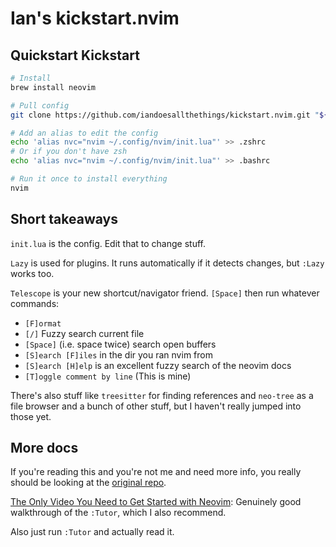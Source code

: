 # Ian's kickstart.nvim

## Quickstart Kickstart

```bash
# Install
brew install neovim

# Pull config
git clone https://github.com/iandoesallthethings/kickstart.nvim.git "${XDG_CONFIG_HOME:-$HOME/.config}"/nvim

# Add an alias to edit the config
echo 'alias nvc="nvim ~/.config/nvim/init.lua"' >> .zshrc
# Or if you don't have zsh
echo 'alias nvc="nvim ~/.config/nvim/init.lua"' >> .bashrc

# Run it once to install everything
nvim
```

## Short takeaways

`init.lua` is the config. Edit that to change stuff.

`Lazy` is used for plugins. It runs automatically if it detects changes, but `:Lazy` works too.

`Telescope` is your new shortcut/navigator friend. `[Space]` then run whatever commands:

- `[F]ormat`
- `[/]` Fuzzy search current file
- `[Space]` (i.e. space twice) search open buffers
- `[S]earch [F]iles` in the dir you ran nvim from
- `[S]earch [H]elp` is an excellent fuzzy search of the neovim docs
- `[T]oggle comment by line` (This is mine)

There's also stuff like `treesitter` for finding references and `neo-tree` as a file browser and a bunch of other stuff, but I haven't really jumped into those yet.

## More docs

If you're reading this and you're not me and need more info, you really should be looking at the [original repo](https://github.com/nvim-lua/kickstart.nvim).

[The Only Video You Need to Get Started with Neovim](https://www.youtube.com/watch?v=m8C0Cq9Uv9o): Genuinely good walkthrough of the `:Tutor`, which I also recommend.

Also just run `:Tutor` and actually read it.

